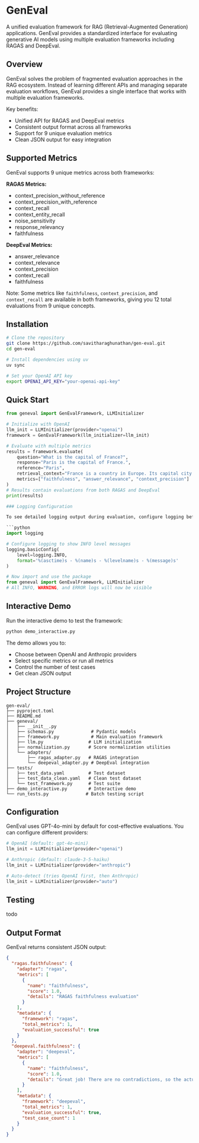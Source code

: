 # GenEval

A unified evaluation framework for RAG (Retrieval-Augmented Generation) applications. GenEval provides a standardized interface for evaluating generative AI models using multiple evaluation frameworks including RAGAS and DeepEval.

## Overview

GenEval solves the problem of fragmented evaluation approaches in the RAG ecosystem. Instead of learning different APIs and managing separate evaluation workflows, GenEval provides a single interface that works with multiple evaluation frameworks.

Key benefits:
- Unified API for RAGAS and DeepEval metrics
- Consistent output format across all frameworks
- Support for 9 unique evaluation metrics
- Clean JSON output for easy integration

## Supported Metrics

GenEval supports 9 unique metrics across both frameworks:

**RAGAS Metrics:**
- context_precision_without_reference
- context_precision_with_reference
- context_recall
- context_entity_recall
- noise_sensitivity
- response_relevancy
- faithfulness

**DeepEval Metrics:**
- answer_relevance
- context_relevance
- context_precision
- context_recall
- faithfulness

Note: Some metrics like `faithfulness`, `context_precision`, and `context_recall` are available in both frameworks, giving you 12 total evaluations from 9 unique concepts.

## Installation

```bash
# Clone the repository
git clone https://github.com/savitharaghunathan/gen-eval.git
cd gen-eval

# Install dependencies using uv
uv sync

# Set your OpenAI API key
export OPENAI_API_KEY="your-openai-api-key"
```

## Quick Start

```python
from geneval import GenEvalFramework, LLMInitializer

# Initialize with OpenAI
llm_init = LLMInitializer(provider="openai")
framework = GenEvalFramework(llm_initializer=llm_init)

# Evaluate with multiple metrics
results = framework.evaluate(
    question="What is the capital of France?",
    response="Paris is the capital of France.",
    reference="Paris",
    retrieval_context="France is a country in Europe. Its capital city is Paris.",
    metrics=["faithfulness", "answer_relevance", "context_precision"]
)
# Results contain evaluations from both RAGAS and DeepEval
print(results)

### Logging Configuration

To see detailed logging output during evaluation, configure logging before importing the package:

```python
import logging

# Configure logging to show INFO level messages
logging.basicConfig(
    level=logging.INFO,
    format='%(asctime)s - %(name)s - %(levelname)s - %(message)s'
)

# Now import and use the package
from geneval import GenEvalFramework, LLMInitializer
# All INFO, WARNING, and ERROR logs will now be visible
```

## Interactive Demo

Run the interactive demo to test the framework:

```bash
python demo_interactive.py
```

The demo allows you to:
- Choose between OpenAI and Anthropic providers
- Select specific metrics or run all metrics
- Control the number of test cases
- Get clean JSON output

## Project Structure

```
gen-eval/
├── pyproject.toml
├── README.md
├── geneval/
│   ├── __init__.py
│   ├── schemas.py              # Pydantic models
│   ├── framework.py            # Main evaluation framework
│   ├── llm.py                 # LLM initialization
│   ├── normalization.py       # Score normalization utilities
│   └── adapters/
│       ├── ragas_adapter.py   # RAGAS integration
│       └── deepeval_adapter.py # DeepEval integration
├── tests/
│   ├── test_data.yaml         # Test dataset
│   ├── test_data_clean.yaml   # Clean test dataset
│   └── test_framework.py      # Test suite
├── demo_interactive.py        # Interactive demo
└── run_tests.py              # Batch testing script
```

## Configuration

GenEval uses GPT-4o-mini by default for cost-effective evaluations. You can configure different providers:

```python
# OpenAI (default: gpt-4o-mini)
llm_init = LLMInitializer(provider="openai")

# Anthropic (default: claude-3-5-haiku)
llm_init = LLMInitializer(provider="anthropic")

# Auto-detect (tries OpenAI first, then Anthropic)
llm_init = LLMInitializer(provider="auto")
```

## Testing

todo

## Output Format

GenEval returns consistent JSON output:

```json
{
  "ragas.faithfulness": {
    "adapter": "ragas",
    "metrics": [
      {
        "name": "faithfulness",
        "score": 1.0,
        "details": "RAGAS faithfulness evaluation"
      }
    ],
    "metadata": {
      "framework": "ragas",
      "total_metrics": 1,
      "evaluation_successful": true
    }
  },
  "deepeval.faithfulness": {
    "adapter": "deepeval",
    "metrics": [
      {
        "name": "faithfulness",
        "score": 1.0,
        "details": "Great job! There are no contradictions, so the actual output is fully faithful to the retrieval context."
      }
    ],
    "metadata": {
      "framework": "deepeval",
      "total_metrics": 1,
      "evaluation_successful": true,
      "test_case_count": 1
    }
  }
}

```

